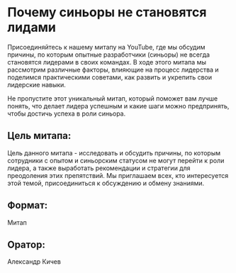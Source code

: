 # Почему синьоры не становятся лидами

Присоединяйтесь к нашему митапу на YouTube, где мы обсудим причины, по которым опытные разработчики (синьоры) не всегда становятся лидерами в своих командах. В ходе этого митапа мы рассмотрим различные факторы, влияющие на процесс лидерства и поделимся практическими советами, как развить и укрепить свои лидерские навыки.

Не пропустите этот уникальный митап, который поможет вам лучше понять, что делает лидера успешным и какие шаги можно предпринять, чтобы достичь успеха в роли синьора.

## Цель митапа:

Цель данного митапа - исследовать и обсудить причины, по которым сотрудники с опытом и синьорским статусом не могут перейти к роли лидера, а также выработать рекомендации и стратегии для преодоления этих препятствий. Мы приглашаем всех, кто интересуется этой темой, присоединиться к обсуждению и обмену знаниями.

## Формат:

Митап

## Оратор:

Александр Кичев
